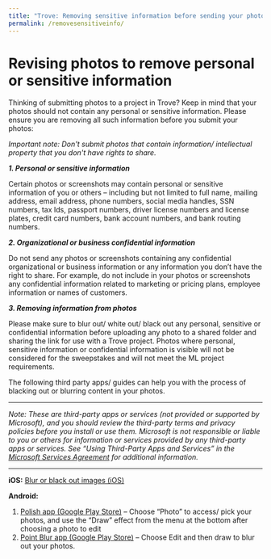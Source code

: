 ```yaml
---
title: "Trove: Removing sensitive information before sending your photos"
permalink: /removesensitiveinfo/
---
```


# Revising photos to remove personal or sensitive information 

Thinking of submitting photos to a project in Trove? Keep in mind that your photos should not contain any personal or sensitive information. Please ensure you are removing all such information before you submit your photos:

*Important note: Don't submit photos that contain information/ intellectual property that you don't have rights to share.*

***1.	Personal or sensitive information***

Certain photos or screenshots may contain personal or sensitive information of you or others – including but not limited to  full name, mailing address, email address, phone numbers, social media handles, SSN numbers, tax Ids, passport numbers, driver license numbers and license plates, credit card numbers, bank account numbers, and bank routing numbers.

***2.	Organizational or business confidential information***

Do not send any photos or screenshots containing any confidential organizational or business information or any information you don’t have the right to share.  For example, do not include in your photos or screenshots any confidential information related to marketing or pricing plans, employee information or names of customers.  

***3.	Removing information from photos***

Please make sure to blur out/ white out/ black out any personal, sensitive or confidential information before uploading any photo to a shared folder and sharing the link for use with a Trove project. Photos where personal, sensitive information or confidential information is visible will not be considered for the sweepstakes and will not meet the ML project requirements. 

The following third party apps/ guides can help you with the process of blacking out or blurring content in your photos.

***
*Note: These are third-party apps or services (not provided or supported by Microsoft), and you should review the third-party terms and privacy policies before you install or use them. Microsoft is not responsible or liable to you or others for information or services provided by any third-party apps or services.  See “Using Third-Party Apps and Services” in the [Microsoft Services Agreement](https://microsoft.com/servicesagreement) for additional information.*
***

**iOS:** [Blur or black out images (iOS)](https://www.softwarert.com/blur-pixelate-black-out-images-iphone/) 


**Android:**
	
  1. [Polish app (Google Play Store)](https://play.google.com/store/apps/details?id=photo.editor.photoeditor.photoeditorpro) – Choose “Photo” to access/ pick your photos, and use the “Draw” effect from the menu at the bottom after choosing a photo to edit
  2. [Point Blur app (Google Play Store)](https://play.google.com/store/apps/details?id=jp.co.pointblur.android.app.quick) – Choose Edit and then draw to blur out your photos.	
 



